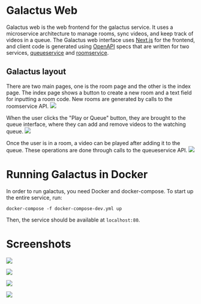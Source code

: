 # Galactus Web
Galactus web is the web frontend for the galactus service. It uses a microservice architecture to manage rooms, sync videos, and
keep track of videos in a queue.
The Galactus web interface uses [Next.js](https://nextjs.org/) for the frontend, and client code is generated using
[OpenAPI](https://github.com/OAI/OpenAPI-Specification) specs that are written for two services, [queueservice](https://github.com/galactus-player/queueservice) and [roomservice](https://github.com/galactus-player/roomservice).

## Galactus layout
There are two main pages, one is the room page and the other is the index page.
The index page shows a button to create a new room and a text field for inputting a room code.
New rooms are generated by calls to the roomservice API.
![](https://i.imgur.com/MZRwCXa.png)

When the user clicks the "Play or Queue" button, they are brought to the queue interface, where they can add and remove videos to
the watching queue.
![](https://i.imgur.com/6JA1Xk1.png)

Once the user is in a room, a video can be played after adding it to the queue.
These operations are done through calls to the queueservice API.
![](https://i.imgur.com/pp032xq.png)

# Running Galactus in Docker
In order to run galactus, you need Docker and docker-compose. 
To start up the entire service, run:
```
docker-compose -f docker-compose-dev.yml up
```
Then, the service should be available at `localhost:80`.

# Screenshots
![](https://i.imgur.com/llyiWp8.png)

![](https://i.imgur.com/uoKhdqc.png)

![](https://i.imgur.com/wGmkbPw.png)

![](https://i.imgur.com/dUtzPYD.jpg)
